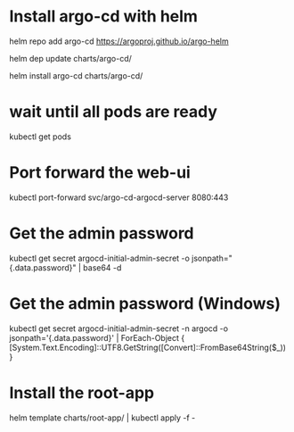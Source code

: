 
# Install argo-cd with helm
helm repo add argo-cd https://argoproj.github.io/argo-helm

helm dep update charts/argo-cd/

helm install argo-cd charts/argo-cd/

# wait until all pods are ready
kubectl get pods


# Port forward the web-ui 
kubectl port-forward svc/argo-cd-argocd-server 8080:443

# Get the admin password
kubectl get secret argocd-initial-admin-secret -o jsonpath="{.data.password}" | base64 -d

# Get the admin password (Windows)
kubectl get secret argocd-initial-admin-secret -n argocd -o jsonpath='{.data.password}' | ForEach-Object { [System.Text.Encoding]::UTF8.GetString([Convert]::FromBase64String($_)) }


# Install the root-app
helm template charts/root-app/ | kubectl apply -f -
